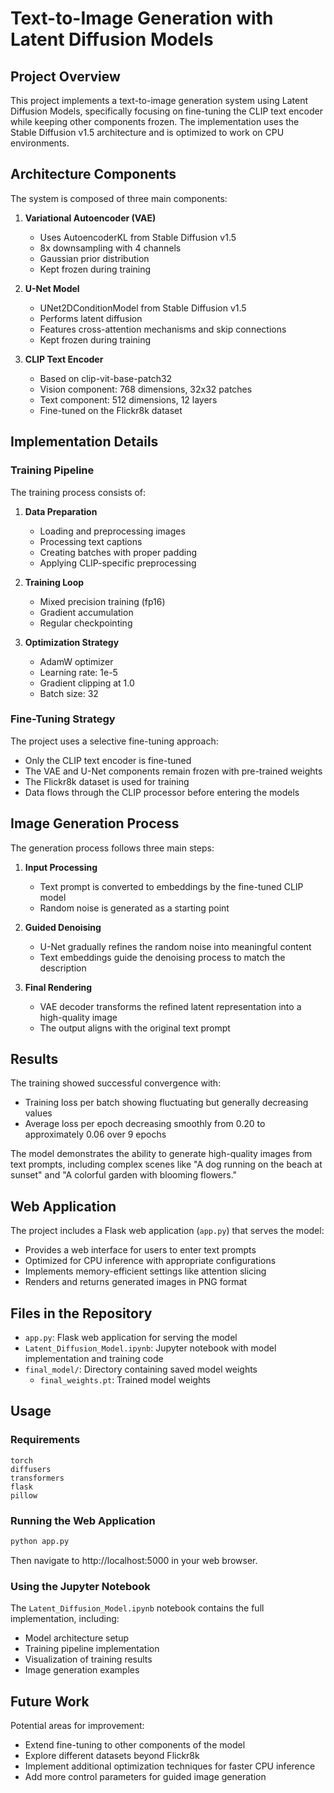 # Text-to-Image Generation with Latent Diffusion Models

## Project Overview

This project implements a text-to-image generation system using Latent Diffusion Models, specifically focusing on fine-tuning the CLIP text encoder while keeping other components frozen. The implementation uses the Stable Diffusion v1.5 architecture and is optimized to work on CPU environments.

## Architecture Components

The system is composed of three main components:

1. **Variational Autoencoder (VAE)**
   - Uses AutoencoderKL from Stable Diffusion v1.5
   - 8x downsampling with 4 channels
   - Gaussian prior distribution
   - Kept frozen during training

2. **U-Net Model**
   - UNet2DConditionModel from Stable Diffusion v1.5
   - Performs latent diffusion
   - Features cross-attention mechanisms and skip connections
   - Kept frozen during training

3. **CLIP Text Encoder**
   - Based on clip-vit-base-patch32
   - Vision component: 768 dimensions, 32x32 patches
   - Text component: 512 dimensions, 12 layers
   - Fine-tuned on the Flickr8k dataset

## Implementation Details

### Training Pipeline

The training process consists of:

1. **Data Preparation**
   - Loading and preprocessing images
   - Processing text captions
   - Creating batches with proper padding
   - Applying CLIP-specific preprocessing

2. **Training Loop**
   - Mixed precision training (fp16)
   - Gradient accumulation
   - Regular checkpointing

3. **Optimization Strategy**
   - AdamW optimizer
   - Learning rate: 1e-5
   - Gradient clipping at 1.0
   - Batch size: 32

### Fine-Tuning Strategy

The project uses a selective fine-tuning approach:
- Only the CLIP text encoder is fine-tuned
- The VAE and U-Net components remain frozen with pre-trained weights
- The Flickr8k dataset is used for training
- Data flows through the CLIP processor before entering the models

## Image Generation Process

The generation process follows three main steps:

1. **Input Processing**
   - Text prompt is converted to embeddings by the fine-tuned CLIP model
   - Random noise is generated as a starting point

2. **Guided Denoising**
   - U-Net gradually refines the random noise into meaningful content
   - Text embeddings guide the denoising process to match the description

3. **Final Rendering**
   - VAE decoder transforms the refined latent representation into a high-quality image
   - The output aligns with the original text prompt

## Results

The training showed successful convergence with:
- Training loss per batch showing fluctuating but generally decreasing values
- Average loss per epoch decreasing smoothly from 0.20 to approximately 0.06 over 9 epochs

The model demonstrates the ability to generate high-quality images from text prompts, including complex scenes like "A dog running on the beach at sunset" and "A colorful garden with blooming flowers."

## Web Application

The project includes a Flask web application (`app.py`) that serves the model:

- Provides a web interface for users to enter text prompts
- Optimized for CPU inference with appropriate configurations
- Implements memory-efficient settings like attention slicing
- Renders and returns generated images in PNG format

## Files in the Repository

- `app.py`: Flask web application for serving the model
- `Latent_Diffusion_Model.ipynb`: Jupyter notebook with model implementation and training code
- `final_model/`: Directory containing saved model weights
  - `final_weights.pt`: Trained model weights

## Usage

### Requirements

```
torch
diffusers
transformers
flask
pillow
```

### Running the Web Application

```bash
python app.py
```
Then navigate to http://localhost:5000 in your web browser.

### Using the Jupyter Notebook

The `Latent_Diffusion_Model.ipynb` notebook contains the full implementation, including:
- Model architecture setup
- Training pipeline implementation
- Visualization of training results
- Image generation examples

## Future Work

Potential areas for improvement:
- Extend fine-tuning to other components of the model
- Explore different datasets beyond Flickr8k
- Implement additional optimization techniques for faster CPU inference
- Add more control parameters for guided image generation